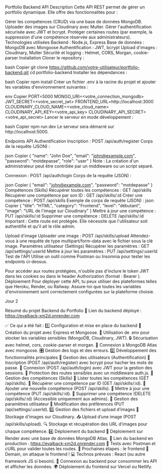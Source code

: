 Portfolio Backend API
Description
Cette API REST permet de gérer un portfolio dynamique. Elle offre des fonctionnalités pour :

Gérer les compétences (CRUD) via une base de données MongoDB.
Uploader des images sur Cloudinary avec Multer.
Gérer l'authentification sécurisée avec JWT et bcrypt.
Protéger certaines routes (par exemple, la suppression d'une compétence réservée aux administrateurs).
Technologies utilisées
Backend : Node.js, Express
Base de données : MongoDB avec Mongoose
Authentification : JWT, bcrypt
Upload d'images : Cloudinary, Multer
Sécurité et logging : Helmet, CORS, Morgan, cookie-parser
Installation
Cloner le repository :

bash
Copier
git clone https://github.com/votre-utilisateur/portfolio-backend.git
cd portfolio-backend
Installer les dépendances :

bash
Copier
npm install
Créer un fichier .env à la racine du projet et ajouter les variables d'environnement suivantes :

env
Copier
PORT=5000
MONGO_URI=<votre_connection_mongodb>
JWT_SECRET=<votre_secret_jwt>
FRONTEND_URL=http://localhost:3000
CLOUDINARY_CLOUD_NAME=<votre_cloud_name>
CLOUDINARY_API_KEY=<votre_api_key>
CLOUDINARY_API_SECRET=<votre_api_secret>
Lancer le serveur en mode développement :

bash
Copier
npm run dev
Le serveur sera démarré sur http://localhost:5000.

Endpoints API
Authentification
Inscription : POST /api/auth/register
Corps de la requête (JSON) :

json
Copier
{
  "name": "John Doe",
  "email": "john@example.com",
  "password": "motdepasse",
  "role": "user"
}
Note : La création d'un administrateur peut être contrôlée par un middleware ou un script séparé.

Connexion : POST /api/auth/login
Corps de la requête (JSON) :

json
Copier
{
  "email": "john@example.com",
  "password": "motdepasse"
}
Compétences (Skills)
Récupérer toutes les compétences : GET /api/skills
Récupérer une compétence par son ID : GET /api/skills/:id
Créer une compétence : POST /api/skills
Exemple de corps de requête (JSON) :
json
Copier
{
  "title": "HTML",
  "category": "Frontend",
  "level": "débutant",
  "image": "URL de l'image sur Cloudinary"
}
Mettre à jour une compétence : PUT /api/skills/:id
Supprimer une compétence : DELETE /api/skills/:id
Important : Cette route est protégée. Elle nécessite que l'utilisateur soit authentifié et qu'il ait le rôle admin.

Upload d'image
Uploader une image : POST /api/skills/upload
Attendez-vous à une requête de type multipart/form-data avec le fichier sous la clé image.
Paramètres utilisateur (Settings)
Récupérer les paramètres : GET /api/settings/:userId
Mettre à jour les paramètres : PUT /api/settings/:userId
Test de l'API
Utilise un outil comme Postman ou Insomnia pour tester les endpoints ci-dessus.

Pour accéder aux routes protégées, n'oublie pas d'inclure le token JWT dans les cookies ou dans le header Authorization (format : Bearer <token>).
Déploiement
Pour déployer cette API, tu peux utiliser des plateformes telles que Heroku, Render, ou Railway.
Assure-toi que toutes les variables d'environnement sont correctement configurées sur la plateforme choisie.


Jour 2

 Résumé du projet Backend du Portfolio
📌 Lien du backend déployé : https://evalback-xm2d.onrender.com

✅ Ce qui a été fait :
1️⃣ Configuration et mise en place du backend
📂 Création du projet avec Express et Mongoose.
🔧 Utilisation de .env pour stocker les variables sensibles (MongoDB, Cloudinary, JWT).
🔒 Sécurisation avec helmet, cors, cookie-parser et morgan.
📡 Connexion à MongoDB Atlas avec mongoose.
🎛 Gestion des logs et des erreurs.
2️⃣ Développement des fonctionnalités principales
📌 Gestion des utilisateurs (Authentification)
🔹 Inscription (POST /api/auth/register) avec bcrypt pour hacher les mots de passe.
🔹 Connexion (POST /api/auth/login) avec JWT pour la gestion des sessions.
🔹 Protection des routes sensibles avec un middleware auth.js.
📌 Gestion des compétences (Skills)
🔹 Lister toutes les compétences (GET /api/skills).
🔹 Récupérer une compétence par ID (GET /api/skills/:id).
🔹 Ajouter une nouvelle compétence (POST /api/skills).
🔹 Mettre à jour une compétence (PUT /api/skills/:id).
🔹 Supprimer une compétence (DELETE /api/skills/:id) (Accessible uniquement aux admins).
📌 Gestion des paramètres utilisateur
🔹 Modification des préférences (PUT /api/settings/:userId).
3️⃣ Gestion des fichiers et upload d’images
📂 Stockage d'images sur Cloudinary.
📤 Upload d’une image (POST /api/skills/upload).
🔍 Stockage et récupération des URL d’images pour chaque compétence.
4️⃣ Déploiement du backend
🚀 Déploiement sur Render avec une base de données MongoDB Atlas.
🔗 Lien du backend en production : https://evalback-xm2d.onrender.com
🔎 Tests avec Postman et cURL pour valider toutes les routes.
📌 Prochaines étapes : le frontend
🎯 Demain, on attaque le frontend !
💻 Technos prévues : React (ou autre framework JS si besoin).
🔗 Connexion au backend pour consommer les API et afficher les données.
🌍 Déploiement du frontend sur Vercel ou Netlify.



